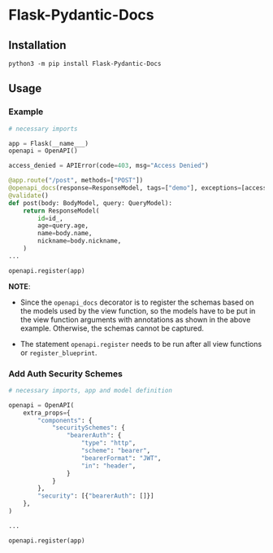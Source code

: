 # Flask-Pydantic-Docs


## Installation

`python3 -m pip install Flask-Pydantic-Docs`

## Usage

### Example

```python
# necessary imports

app = Flask(__name___)
openapi = OpenAPI()

access_denied = APIError(code=403, msg="Access Denied")

@app.route("/post", methods=["POST"])
@openapi_docs(response=ResponseModel, tags=["demo"], exceptions=[access_denied])
@validate()
def post(body: BodyModel, query: QueryModel):
    return ResponseModel(
        id=id_,
        age=query.age,
        name=body.name,
        nickname=body.nickname,
    )
...

openapi.register(app)
```

**NOTE**:

- Since the `openapi_docs` decorator is to register the schemas based on the models used by the view function, so the models have to be put in the view function arguments with annotations as shown in the above example. Otherwise, the schemas cannot be captured.

- The statement `openapi.register` needs to be run after all view functions or `register_blueprint`.

### Add Auth Security Schemes

```python
# necessary imports, app and model definition

openapi = OpenAPI(
    extra_props={
        "components": {
            "securitySchemes": {
                "bearerAuth": {
                    "type": "http",
                    "scheme": "bearer",
                    "bearerFormat": "JWT",
                    "in": "header",
                }
            }
        },
        "security": [{"bearerAuth": []}]
    },
)

...

openapi.register(app)

```
